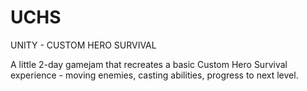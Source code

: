 # UCHS

UNITY - CUSTOM HERO SURVIVAL

A little 2-day gamejam that recreates a basic Custom Hero Survival experience - moving enemies, casting abilities, progress to next level.
